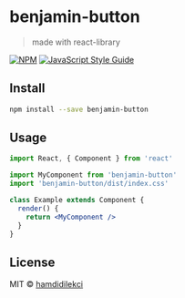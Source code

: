 # benjamin-button

> made with react-library

[![NPM](https://img.shields.io/npm/v/benjamin-button.svg)](https://www.npmjs.com/package/benjamin-button) [![JavaScript Style Guide](https://img.shields.io/badge/code_style-standard-brightgreen.svg)](https://standardjs.com)

## Install

```bash
npm install --save benjamin-button
```

## Usage

```jsx
import React, { Component } from 'react'

import MyComponent from 'benjamin-button'
import 'benjamin-button/dist/index.css'

class Example extends Component {
  render() {
    return <MyComponent />
  }
}
```

## License

MIT © [hamdidilekci](https://github.com/hamdidilekci)

